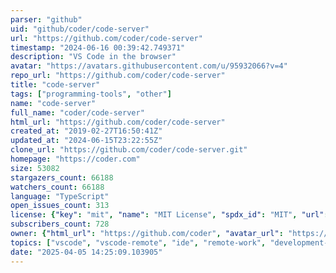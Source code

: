 ```yaml
---
parser: "github"
uid: "github/coder/code-server"
url: "https://github.com/coder/code-server"
timestamp: "2024-06-16 00:39:42.749371"
description: "VS Code in the browser"
avatar: "https://avatars.githubusercontent.com/u/95932066?v=4"
repo_url: "https://github.com/coder/code-server"
title: "code‑server"
tags: ["programming-tools", "other"]
name: "code-server"
full_name: "coder/code-server"
html_url: "https://github.com/coder/code-server"
created_at: "2019-02-27T16:50:41Z"
updated_at: "2024-06-15T23:22:55Z"
clone_url: "https://github.com/coder/code-server.git"
homepage: "https://coder.com"
size: 53082
stargazers_count: 66188
watchers_count: 66188
language: "TypeScript"
open_issues_count: 313
license: {"key": "mit", "name": "MIT License", "spdx_id": "MIT", "url": "https://api.github.com/licenses/mit", "node_id": "MDc6TGljZW5zZTEz"}
subscribers_count: 728
owner: {"html_url": "https://github.com/coder", "avatar_url": "https://avatars.githubusercontent.com/u/95932066?v=4", "login": "coder", "type": "Organization"}
topics: ["vscode", "vscode-remote", "ide", "remote-work", "development-environment", "dev-tools", "browser-ide"]
date: "2025-04-05 14:25:09.103905"
---
```

